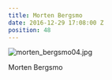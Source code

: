 ```yaml
---
title: Morten Bergsmo
date: 2016-12-29 17:08:00 Z
position: 48
---
```


![morten_bergsmo04.jpg](/uploads/morten_bergsmo04.jpg)

Morten Bergsmo